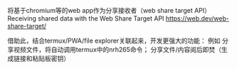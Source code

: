 将基于chromium等的web app作为分享接收者（web share target API）
Receiving shared data with the Web Share Target API
https://web.dev/web-share-target/

借助此，结合termux/PWA/file explorer关联起来，开发更强大的功能：
例如 
  分享视频文件，将自动调用termux中的nrh265命令；
  分享文件/内容阅后即焚（生成链接和粘贴板密钥）
   
   